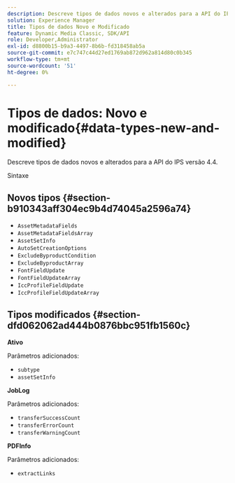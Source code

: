 ```yaml
---
description: Descreve tipos de dados novos e alterados para a API do IPS versão 4.4.
solution: Experience Manager
title: Tipos de dados Novo e Modificado
feature: Dynamic Media Classic, SDK/API
role: Developer,Administrator
exl-id: d8800b15-b9a3-4497-8b6b-fd318458ab5a
source-git-commit: e7c747c44d27ed1769ab872d962a814d80c0b345
workflow-type: tm+mt
source-wordcount: '51'
ht-degree: 0%

---
```


# Tipos de dados: Novo e modificado{#data-types-new-and-modified}

Descreve tipos de dados novos e alterados para a API do IPS versão 4.4.

Sintaxe

## Novos tipos {#section-b910343aff304ec9b4d74045a2596a74}

* `AssetMetadataFields`
* `AssetMetadataFieldsArray`
* `AssetSetInfo`
* `AutoSetCreationOptions`
* `ExcludeByproductCondition`
* `ExcludeByproductArray`
* `FontFieldUpdate`
* `FontFieldUpdateArray`
* `IccProfileFieldUpdate`
* `IccProfileFieldUpdateArray`

## Tipos modificados {#section-dfd062062ad444b0876bbc951fb1560c}

**Ativo**

Parâmetros adicionados:

* `subtype`
* `assetSetInfo`

**JobLog**

Parâmetros adicionados:

* `transferSuccessCount`
* `transferErrorCount`
* `transferWarningCount`

**PDFInfo**

Parâmetros adicionados:

* `extractLinks`
